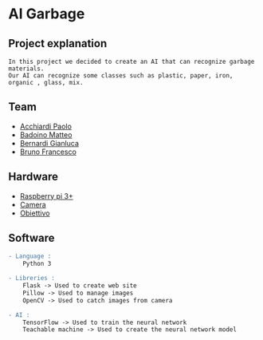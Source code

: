# AI Garbage

## Project explanation 
    In this project we decided to create an AI that can recognize garbage materials.
    Our AI can recognize some classes such as plastic, paper, iron, organic , glass, mix.

## Team
- [Acchiardi Paolo](https://github.com/paoloacchiardi)
- [Badoino Matteo](https://github.com/BadoinoMatteo)
- [Bernardi Gianluca](https://github.com/GianluBerna)
- [Bruno Francesco](https://github.com/FraBrunoSchool)
    
## Hardware
- [Raspberry pi 3+](https://www.amazon.it/Raspberry-Pi-3-modello-B/dp/B07BDR5PDW/ref=sr_1_5?adgrpid=72623816792&dchild=1&gclid=Cj0KCQjwna2FBhDPARIsACAEc_VKH4bG_wOmYHt4oQkxNJqYd2UWvjuMfdU9sR3VM3QpNRj21PPSucsaApcVEALw_wcB&hvadid=357885017730&hvdev=c&hvlocphy=20543&hvnetw=g&hvqmt=b&hvrand=16285999585383238082&hvtargid=kwd-299837329633&hydadcr=15912_1840176&keywords=raspberry+pi+3+b%2B&qid=1621840395&sr=8-5)
- [Camera](https://www.raspberrypi.org/products/raspberry-pi-high-quality-camera/)
- [Obiettivo](https://www.digikey.it/product-detail/it/raspberry-pi-(trading)-ltd/SC0123/2648-SC0123-ND/12339166?utm_adgroup=Accessories&utm_source=google&utm_medium=cpc&utm_campaign=Shopping_Product_Development%20Boards%2C%20Kits%2C%20Programmers_NEW&utm_term=&productid=12339166&gclid=Cj0KCQjwna2FBhDPARIsACAEc_VkAaONx7cRQ36TVSKBaNfoq9hYcNf-UftequvQPeX-xw_wFXaBcLMaAjEHEALw_wcB)

## Software
    
```diff
- Language :
    Python 3 
```

```diff
- Libreries :
    Flask -> Used to create web site
    Pillow -> Used to manage images 
    OpenCV -> Used to catch images from camera 
```

```diff
- AI :
    TensorFlow -> Used to train the neural network 
    Teachable machine -> Used to create the neural network model
```
